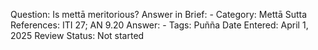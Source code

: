 Question: Is mettā meritorious?
Answer in Brief: -
 Category: Mettā
Sutta References: ITI 27; AN 9.20
Answer: -
Tags: Puñña
Date Entered: April 1, 2025
Review Status: Not started